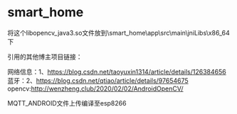 # smart_home

将这个libopencv_java3.so文件放到\smart_home\app\src\main\jniLibs\x86_64下

引用的其他博主项目链接：

网络信息：1、https://blog.csdn.net/taoyuxin1314/article/details/126384656
蓝牙：2、https://blog.csdn.net/qtiao/article/details/97654675
opencv:http://wenzheng.club/2020/02/02/AndroidOpenCV/

MQTT_ANDROID文件上传编译至esp8266
